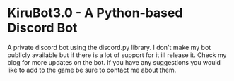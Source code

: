 # KiruBot3.0 - A Python-based Discord Bot 
A private discord bot using the discord.py library.
I don't make my bot publicly available but if there is a lot of support for it ill release it.
Check my blog for more updates on the bot.
If you have any suggestions you would like to add to the game be sure to contact me about them. 
